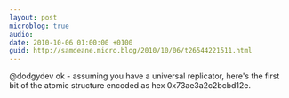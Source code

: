 ```yaml
---
layout: post
microblog: true
audio: 
date: 2010-10-06 01:00:00 +0100
guid: http://samdeane.micro.blog/2010/10/06/t26544221511.html
---
```

@dodgydev ok - assuming you have a universal replicator, here's the first bit of the atomic structure encoded as hex 0x73ae3a2c2bcbd12e.
